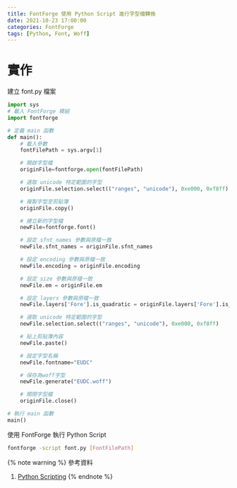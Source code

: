 ```yaml
---
title: FontForge 使用 Python Script 進行字型檔轉換
date: 2021-10-23 17:00:00
categories: FontForge
tags: [Python, Font, Woff]
---
```


# 實作

建立 font.py 檔案

<!--more-->

```python
import sys
# 載入 FontForge 模組
import fontforge

# 定義 main 函數
def main():	
	# 載入參數
	fontFilePath = sys.argv[1]	

	# 開啟字型檔
	originFile=fontforge.open(fontFilePath)	

	# 選取 unicode 特定範圍的字型
	originFile.selection.select(("ranges", "unicode"), 0xe000, 0xf8ff)	

	# 複製字型至剪貼簿
	originFile.copy()	

	# 建立新的字型檔
	newFile=fontforge.font()

	# 設定 sfnt_names 參數與原檔一致
	newFile.sfnt_names = originFile.sfnt_names	

	# 設定 encoding 參數與原檔一致
	newFile.encoding = originFile.encoding	

	# 設定 size 參數與原檔一致
	newFile.em = originFile.em	

	# 設定 layers 參數與原檔一致
	newFile.layers['Fore'].is_quadratic = originFile.layers['Fore'].is_quadratic	

	# 選取 unicode 特定範圍的字型
	newFile.selection.select(("ranges", "unicode"), 0xe000, 0xf8ff)	

	# 貼上剪貼簿內容
	newFile.paste()	

	# 設定字型名稱
	newFile.fontname="EUDC"	

	# 保存為woff字型
	newFile.generate("EUDC.woff")	

	# 關閉字型檔
	originFile.close()	

# 執行 main 函數
main()	
```

使用 FontForge 執行 Python Script
```bash
fontforge -script font.py [FontFilePath]
```

{% note warning %}
參考資料
1. [Python Scripting](https://fontforge.org/docs/scripting/python.html)
{% endnote %}